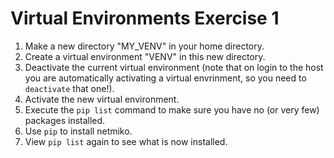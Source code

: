 # Virtual Environments Exercise 1

1. Make a new directory "MY_VENV" in your home directory.
2. Create a virtual environment "VENV" in this new directory.
3. Deactivate the current virtual environment (note that on login to the host you are automatically activating a virtual envrinment, so you need to `deactivate` that one!).
4. Activate the new virtual environment.
5. Execute the `pip list` command to make sure you have no (or very few) packages installed.
6. Use `pip` to install netmiko.
8. View `pip list` again to see what is now installed.
